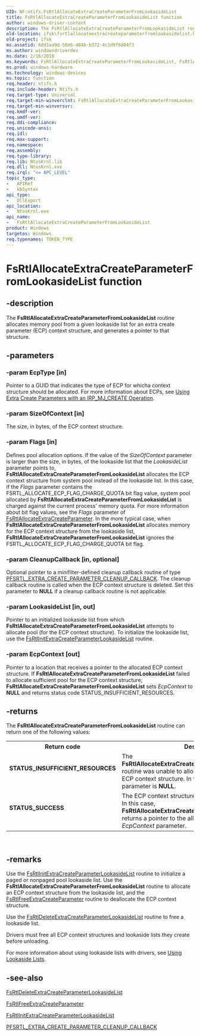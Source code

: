 ```yaml
---
UID: NF:ntifs.FsRtlAllocateExtraCreateParameterFromLookasideList
title: FsRtlAllocateExtraCreateParameterFromLookasideList function
author: windows-driver-content
description: The FsRtlAllocateExtraCreateParameterFromLookasideList routine allocates memory pool from a given lookaside list for an extra create parameter (ECP) context structure, and generates a pointer to that structure.
old-location: ifsk\fsrtlallocateextracreateparameterfromlookasidelist.htm
old-project: ifsk
ms.assetid: 6dd1aa9d-58e6-484b-b372-4c1d9f6d04f3
ms.author: windowsdriverdev
ms.date: 2/16/2018
ms.keywords: FsRtlAllocateExtraCreateParameterFromLookasideList, FsRtlAllocateExtraCreateParameterFromLookasideList routine [Installable File System Drivers], fsrtlref_c85ee3ff-e71f-4c6e-bc37-4187cad9855f.xml, ifsk.fsrtlallocateextracreateparameterfromlookasidelist, ntifs/FsRtlAllocateExtraCreateParameterFromLookasideList
ms.prod: windows-hardware
ms.technology: windows-devices
ms.topic: function
req.header: ntifs.h
req.include-header: Ntifs.h
req.target-type: Universal
req.target-min-winverclnt: FsRtlAllocateExtraCreateParameterFromLookasideList is available starting with Windows Vista.
req.target-min-winversvr: 
req.kmdf-ver: 
req.umdf-ver: 
req.ddi-compliance: 
req.unicode-ansi: 
req.idl: 
req.max-support: 
req.namespace: 
req.assembly: 
req.type-library: 
req.lib: NtosKrnl.lib
req.dll: NtosKrnl.exe
req.irql: "<= APC_LEVEL"
topic_type:
-	APIRef
-	kbSyntax
api_type:
-	DllExport
api_location:
-	NtosKrnl.exe
api_name:
-	FsRtlAllocateExtraCreateParameterFromLookasideList
product: Windows
targetos: Windows
req.typenames: TOKEN_TYPE
---
```


# FsRtlAllocateExtraCreateParameterFromLookasideList function


## -description


The <b>FsRtlAllocateExtraCreateParameterFromLookasideList</b> routine allocates memory pool from a given lookaside list for an extra create parameter (ECP) context structure, and generates a pointer to that structure.


## -parameters




### -param EcpType [in]

Pointer to a GUID that indicates the type of ECP for whicha context structure should be allocated. For more information about ECPs, see <a href="https://msdn.microsoft.com/e32aeec6-1a0a-4d21-8358-89d9fc0a15eb">Using Extra Create Parameters with an IRP_MJ_CREATE Operation</a>.


### -param SizeOfContext [in]

The size, in bytes, of the ECP context structure. 


### -param Flags [in]

Defines pool allocation options. If the value of the <i>SizeOfContext</i> parameter is larger than the size, in bytes, of the lookaside list that the <i>LookasideList</i> parameter points to, <b>FsRtlAllocateExtraCreateParameterFromLookasideList</b> allocates the ECP context structure from system pool instead of the lookaside list. In this case, if the <i>Flags</i> parameter contains the FSRTL_ALLOCATE_ECP_FLAG_CHARGE_QUOTA bit flag value, system pool allocated by <b>FsRtlAllocateExtraCreateParameterFromLookasideList</b> is charged against the current process' memory quota. For more information about bit flag values, see the <i>Flags</i> parameter of <a href="https://msdn.microsoft.com/library/windows/hardware/ff545609">FsRtlAllocateExtraCreateParameter</a>. In the more typical case, when <b>FsRtlAllocateExtraCreateParameterFromLookasideList</b> allocates memory for the ECP context structure from the lookaside list, <b>FsRtlAllocateExtraCreateParameterFromLookasideList</b> ignores the FSRTL_ALLOCATE_ECP_FLAG_CHARGE_QUOTA bit flag. 


### -param CleanupCallback [in, optional]

Optional pointer to a minifilter-defined cleanup callback routine of type <a href="https://msdn.microsoft.com/library/windows/hardware/ff551124">PFSRTL_EXTRA_CREATE_PARAMETER_CLEANUP_CALLBACK</a>. The cleanup callback routine is called when the ECP context structure is deleted. Set this parameter to <b>NULL</b> if a cleanup callback routine is not applicable.


### -param LookasideList [in, out]

Pointer to an initialized lookaside list from which <b>FsRtlAllocateExtraCreateParameterFromLookasideList</b> attempts to allocate pool (for the ECP context structure). To initialize the lookaside list, use the <a href="https://msdn.microsoft.com/library/windows/hardware/ff546102">FsRtlInitExtraCreateParameterLookasideList</a> routine. 


### -param EcpContext [out]

Pointer to a location that receives a pointer to the allocated ECP context structure. If <b>FsRtlAllocateExtraCreateParameterFromLookasideList</b> failed to allocate sufficient pool for the ECP context structure, <b>FsRtlAllocateExtraCreateParameterFromLookasideList</b> sets <i>EcpContext </i>to <b>NULL</b> and returns status code STATUS_INSUFFICIENT_RESOURCES.


## -returns



The <b>FsRtlAllocateExtraCreateParameterFromLookasideList</b> routine can return one of the following values:

<table>
<tr>
<th>Return code</th>
<th>Description</th>
</tr>
<tr>
<td width="40%">
<dl>
<dt><b>STATUS_INSUFFICIENT_RESOURCES</b></dt>
</dl>
</td>
<td width="60%">
The <b>FsRtlAllocateExtraCreateParameterFromLookasideList</b> routine was unable to allocate sufficient memory for an ECP context structure. In this case, the <i>EcpContext </i>parameter is <b>NULL</b>. 

</td>
</tr>
<tr>
<td width="40%">
<dl>
<dt><b>STATUS_SUCCESS</b></dt>
</dl>
</td>
<td width="60%">
The ECP context structure was successfully allocated. In this case, <b>FsRtlAllocateExtraCreateParameterFromLookasideList</b> returns a pointer to the allocated structure in the <i>EcpContext </i>parameter. 

</td>
</tr>
</table>
 




## -remarks



Use the <a href="https://msdn.microsoft.com/library/windows/hardware/ff546102">FsRtlInitExtraCreateParameterLookasideList</a> routine to initialize a paged or nonpaged pool lookaside list. Use the <b>FsRtlAllocateExtraCreateParameterFromLookasideList</b> routine to allocate an ECP context structure from the lookaside list, and the <a href="https://msdn.microsoft.com/library/windows/hardware/ff545989">FsRtlFreeExtraCreateParameter</a> routine to deallocate the ECP context structure.

Use the <a href="https://msdn.microsoft.com/library/windows/hardware/ff545849">FsRtlDeleteExtraCreateParameterLookasideList</a> routine to free a lookaside list.

Drivers must free all ECP context structures and lookaside lists they create before unloading.

For more information about using lookaside lists with drivers, see <a href="https://msdn.microsoft.com/library/windows/hardware/ff565416">Using Lookaside Lists</a>.




## -see-also




<a href="https://msdn.microsoft.com/library/windows/hardware/ff545849">FsRtlDeleteExtraCreateParameterLookasideList</a>



<a href="https://msdn.microsoft.com/library/windows/hardware/ff545989">FsRtlFreeExtraCreateParameter</a>



<a href="https://msdn.microsoft.com/library/windows/hardware/ff546102">FsRtlInitExtraCreateParameterLookasideList</a>



<a href="https://msdn.microsoft.com/library/windows/hardware/ff551124">PFSRTL_EXTRA_CREATE_PARAMETER_CLEANUP_CALLBACK</a>
 

 

